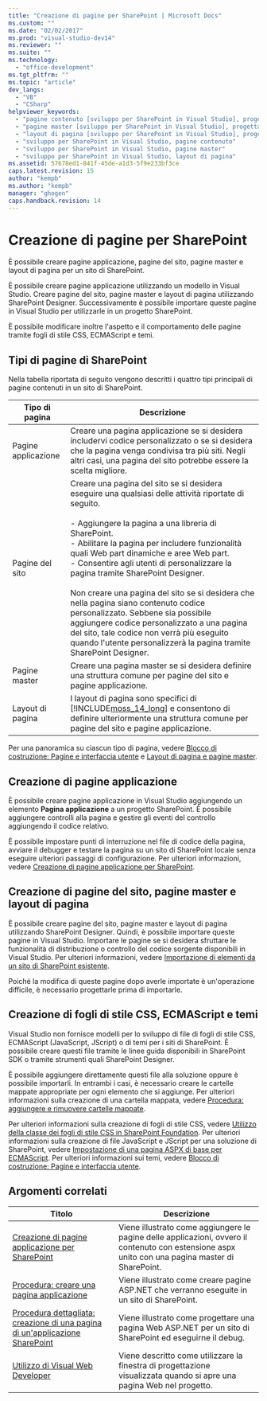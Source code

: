 ```yaml
---
title: "Creazione di pagine per SharePoint | Microsoft Docs"
ms.custom: ""
ms.date: "02/02/2017"
ms.prod: "visual-studio-dev14"
ms.reviewer: ""
ms.suite: ""
ms.technology: 
  - "office-development"
ms.tgt_pltfrm: ""
ms.topic: "article"
dev_langs: 
  - "VB"
  - "CSharp"
helpviewer_keywords: 
  - "pagine contenuto [sviluppo per SharePoint in Visual Studio], progettazione"
  - "pagine master [sviluppo per SharePoint in Visual Studio], progettazione"
  - "layout di pagina [sviluppo per SharePoint in Visual Studio], progettazione"
  - "sviluppo per SharePoint in Visual Studio, pagine contenuto"
  - "sviluppo per SharePoint in Visual Studio, pagine master"
  - "sviluppo per SharePoint in Visual Studio, layout di pagina"
ms.assetid: 57678ed1-841f-45de-a1d3-5f9e233bf3ce
caps.latest.revision: 15
author: "kempb"
ms.author: "kempb"
manager: "ghogen"
caps.handback.revision: 14
---
```

# Creazione di pagine per SharePoint
  È possibile creare pagine applicazione, pagine del sito, pagine master e layout di pagina per un sito di SharePoint.  
  
 È possibile creare pagine applicazione utilizzando un modello in Visual Studio.  Creare pagine del sito, pagine master e layout di pagina utilizzando SharePoint Designer.  Successivamente è possibile importare queste pagine in Visual Studio per utilizzarle in un progetto SharePoint.  
  
 È possibile modificare inoltre l'aspetto e il comportamento delle pagine tramite fogli di stile CSS, ECMAScript e temi.  
  
## Tipi di pagine di SharePoint  
 Nella tabella riportata di seguito vengono descritti i quattro tipi principali di pagine contenuti in un sito di SharePoint.  
  
|Tipo di pagina|Descrizione|  
|--------------------|-----------------|  
|Pagine applicazione|Creare una pagina applicazione se si desidera includervi codice personalizzato o se si desidera che la pagina venga condivisa tra più siti.  Negli altri casi, una pagina del sito potrebbe essere la scelta migliore.|  
|Pagine del sito|Creare una pagina del sito se si desidera eseguire una qualsiasi delle attività riportate di seguito.<br /><br /> -   Aggiungere la pagina a una libreria di SharePoint.<br />-   Abilitare la pagina per includere funzionalità quali Web part dinamiche e aree Web part.<br />-   Consentire agli utenti di personalizzare la pagina tramite SharePoint Designer.<br /><br /> Non creare una pagina del sito se si desidera che nella pagina siano contenuto codice personalizzato.  Sebbene sia possibile aggiungere codice personalizzato a una pagina del sito, tale codice non verrà più eseguito quando l'utente personalizzerà la pagina tramite SharePoint Designer.|  
|Pagine master|Creare una pagina master se si desidera definire una struttura comune per pagine del sito e pagine applicazione.|  
|Layout di pagina|I layout di pagina sono specifici di [!INCLUDE[moss_14_long](../sharepoint/includes/moss-14-long-md.md)] e consentono di definire ulteriormente una struttura comune per pagine del sito e pagine applicazione.|  
  
 Per una panoramica su ciascun tipo di pagina, vedere [Blocco di costruzione: Pagine e interfaccia utente](http://go.microsoft.com/fwlink/?LinkID=182095) e [Layout di pagina e pagine master](http://go.microsoft.com/fwlink/?LinkID=182096).  
  
## Creazione di pagine applicazione  
 È possibile creare pagine applicazione in Visual Studio aggiungendo un elemento **Pagina applicazione** a un progetto SharePoint.  È possibile aggiungere controlli alla pagina e gestire gli eventi del controllo aggiungendo il codice relativo.  
  
 È possibile impostare punti di interruzione nel file di codice della pagina, avviare il debugger e testare la pagina su un sito di SharePoint locale senza eseguire ulteriori passaggi di configurazione.  Per ulteriori informazioni, vedere [Creazione di pagine applicazione per SharePoint](../sharepoint/creating-application-pages-for-sharepoint.md).  
  
## Creazione di pagine del sito, pagine master e layout di pagina  
 È possibile creare pagine del sito, pagine master e layout di pagina utilizzando SharePoint Designer.  Quindi, è possibile importare queste pagine in Visual Studio.  Importare le pagine se si desidera sfruttare le funzionalità di distribuzione o controllo del codice sorgente disponibili in Visual Studio.  Per ulteriori informazioni, vedere [Importazione di elementi da un sito di SharePoint esistente](../sharepoint/importing-items-from-an-existing-sharepoint-site.md).  
  
 Poiché la modifica di queste pagine dopo averle importate è un'operazione difficile, è necessario progettarle prima di importarle.  
  
## Creazione di fogli di stile CSS, ECMAScript e temi  
 Visual Studio non fornisce modelli per lo sviluppo di file di fogli di stile CSS, ECMAScript \(JavaScript, JScript\) o di temi per i siti di SharePoint.  È possibile creare questi file tramite le linee guida disponibili in SharePoint SDK o tramite strumenti quali SharePoint Designer.  
  
 È possibile aggiungere direttamente questi file alla soluzione oppure è possibile importarli.  In entrambi i casi, è necessario creare le cartelle mappate appropriate per ogni elemento che si aggiunge.  Per ulteriori informazioni sulla creazione di una cartella mappata, vedere [Procedura: aggiungere e rimuovere cartelle mappate](../sharepoint/how-to-add-and-remove-mapped-folders.md).  
  
 Per ulteriori informazioni sulla creazione di fogli di stile CSS, vedere [Utilizzo della classe dei fogli di stile CSS in SharePoint Foundation](http://go.microsoft.com/fwlink/?LinkID=182098).  Per ulteriori informazioni sulla creazione di file JavaScript e JScript per una soluzione di SharePoint, vedere [Impostazione di una pagina ASPX di base per ECMAScript](http://go.microsoft.com/fwlink/?LinkID=182099).  Per ulteriori informazioni sui temi, vedere [Blocco di costruzione: Pagine e interfaccia utente](http://go.microsoft.com/fwlink/?LinkID=182095).  
  
## Argomenti correlati  
  
|Titolo|Descrizione|  
|------------|-----------------|  
|[Creazione di pagine applicazione per SharePoint](../sharepoint/creating-application-pages-for-sharepoint.md)|Viene illustrato come aggiungere le pagine delle applicazioni, ovvero il contenuto con estensione aspx unito con una pagina master di SharePoint.|  
|[Procedura: creare una pagina applicazione](../sharepoint/how-to-create-an-application-page.md)|Viene illustrato come creare pagine ASP.NET che verranno eseguite in un sito di SharePoint.|  
|[Procedura dettagliata: creazione di una pagina di un'applicazione SharePoint](../sharepoint/walkthrough-creating-a-sharepoint-application-page.md)|Viene illustrato come progettare una pagina Web ASP.NET per un sito di SharePoint ed eseguirne il debug.|  
|[Utilizzo di Visual Web Developer](http://msdn.microsoft.com/it-it/9c31f93b-c8fb-4599-9b14-6194ec8c7539)|Viene descritto come utilizzare la finestra di progettazione visualizzata quando si apre una pagina Web nel progetto.|  
  
  